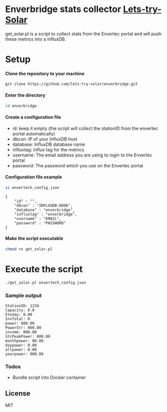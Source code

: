 # Enverbridge stats collector [Lets-try-Solar][Lts]

get_solar.pl is a script to collect stats from the Envertec portal and will push these metrics into a InfluxDB.

# Setup 

#### Clone the repository to your machine
```
git clone https://github.com/lets-try-solar/enverbridge.git
```
#### Enter the directory
```sh
cd enverbridge
```
#### Create a configuration file

  - id: keep it empty (the script will collect the stationID from the envertec portal automatically)
  - dbcon: IP of your InfluxDB host
  - database: InfluxDB database name
  - influxtag: Influx tag for the metrics
  - username: The email address you are using to login to the Envertec portal
  - password: The password which you use on the Envertec portal

#### Configuration file example

```sh
vi envertech_config.json
```
```
{
    "id" : "",
    "dbcon" : "INFLUXDB:8086",
    "database" : "enverbridge",
    "influxtag" : "enverbridge",
    "username" : "EMAIL",
    "password" : "PASSWORD"
}
```

#### Make the script executable

 ```sh
 chmod +x get_solar.pl
```

# Execute the script

```sh
./get_solar.pl envertech_config.json
```

### Sample output
```
StationID: 1234
Capacity: 0.0
Etoday: 0.00
InvTotal: 0
power: 000.00
PowerStr: 000.00
income: 000.00
StrPeakPower: 000.00
monthpower: 00.00
daypower: 0.00
allpower: 0.00
yearpower: 000.00
```

### Todos

 - Bundle script into Docker container

License
----

MIT

   [Lts]: <https://www.lets-try-solar.de>

